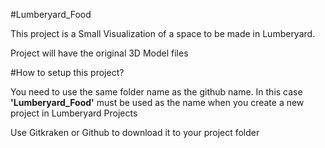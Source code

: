 #Lumberyard_Food

This project is a Small Visualization of a space to be made in Lumberyard.

Project will have the original 3D Model files

#How to setup this project?

You need to use the same folder name as the github name. In this case **'Lumberyard_Food'** must be used as the name when you create a new project in Lumberyard Projects

Use Gitkraken or Github to download it to your project folder
